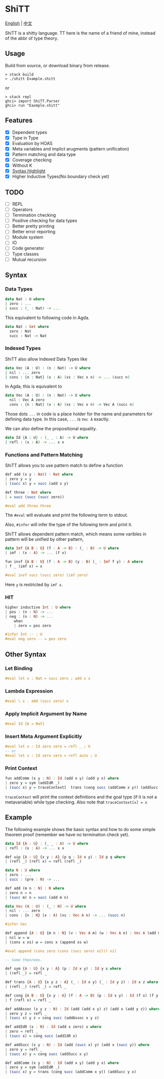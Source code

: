 # ShiTT

[English](./README.md) | [中文](./README-zh.md)

ShiTT is a shitty language. TT here is the name of a friend of mine, instead of the abbr of type theory.

## Usage

Build from source, or download binary from release.

```shell
> stack build 
> ./shitt Example.shitt
```

or

```shell
> stack repl 
ghci> import ShiTT.Parser 
ghci> run "Eaxmple.shitt"
```

## Features

- [x] Dependent types
- [x] Type in Type
- [x] Evaluation by HOAS
- [x] Meta variables and implict arugments (pattern unification)
- [x] Pattern matching and data type
- [x] Coverage checking
- [x] Without K
- [x] [Syntax Highlight](https://github.com/KonjacSource/shitt-highlight)
- [x] Higher Inductive Types(No boundary check yet)

## TODO

- [ ] REPL
- [ ] Operators
- [ ] Termination checking
- [ ] Positive checking for data types
- [ ] Better pretty printing
- [ ] Better error reporting
- [ ] Module system
- [ ] IO
- [ ] Code generator
- [ ] Type classes
- [ ] Mutual recursion

## Syntax

### Data Types

```agda
data Nat : U where 
| zero : ... 
| succ : (_ : Nat) -> ...
```

This equivalent to following code in Agda.

```agda
data Nat : Set where
  zero : Nat 
  succ : Nat -> Nat
```

### Indexed Types

ShiTT also allow Indexed Data Types like

```agda
data Vec (A : U) : (n : Nat) -> U where 
| nil : ... zero
| cons : {n : Nat} (x : A) (xs : Vec x n) -> ... (succ n)
```

In Agda, this is equivalent to

```agda
data Vec (A : U) : (n : Nat) -> U where 
  nil : Vec A zero
  cons : {n : Nat} (x : A) (xs : Vec x n) -> Vec A (succ n)
```

Those dots `...` in code is a place holder for the name and parameters for defining data type.
In this case, `...` is `Vec A` exactly.

We can also define the propositional equality.

```agda
data Id {A : U} : (_ _ : A) -> U where 
| refl : (x : A) -> ... x x
```

### Functions and Pattern Matching

ShiTT allows you to use pattern match to define a function

```haskell
def add (x y : Nat) : Nat where 
| zero y = y 
| (succ x) y = succ (add x y)

def three : Nat where 
| = succ (succ (succ zero))

#eval add three three
```

The `#eval` will evaluate and print the following term to stdout.

Also, `#infer` will infer the type of the following term and print it.

ShiTT allows dependent pattern match, which means some varibles in pattern will be unified by other pattern,

```haskell
data Imf {A B : U} (f : A -> B) : (_ : B) -> U where 
| imf : (x : A) -> ... (f x) 

fun invf {A B : U} (f : A -> B) (y : B) (_ : Imf f y) : A where 
| f _ (imf x) = x  

#eval invf succ (succ zero) (imf zero)
```

Here `y` is restricted by `imf x`.

### HIT

```haskell
higher inductive Int : U where 
| pos : (n : N) -> ... 
| neg : (n : N) -> ... 
    when 
    | zero = pos zero

#infer Int -- : U 
#eval neg zero -- = pos zero
```

## Other Syntax

### Let Binding

```haskell
#eval let x : Nat = succ zero ; add x x
```

### Lambda Expression

```haskell
#eval \ x . add (succ zero) x
```

### Apply Implicit Argument by Name

```haskell
#eval Id {A = Nat}
```

### Insert Meta Argument Explicitly

```haskell
#eval let x : Id zero zero = refl _ ; U
-- or
#eval let x : Id zero zero = refl auto ; U
```

### Print Context

```haskell
fun addComm (x y : N) : Id (add x y) (add y x) where 
| zero y = sym (addIdR _)
| (succ x) y = traceContext[  trans (cong succ (addComm x y)) (addSucc y x)  ]
```

`traceContext` will print the context definitions and the goal type (if it is not a metavariable) while type checking. Also note that `traceContext[x] = x`

## Example

The following example shows the basic syntax and how to do some simple theorem proof (remember we have no termination check yet).

```haskell
data Id {A : U} : (_ _ : A) -> U where 
| refl : (x : A) -> ... x x

def uip {A : U} {x y : A} (p q : Id x y) : Id p q where 
| (refl _) (refl x) = refl (refl _)

data N : U where  
| zero : ...  
| succ : (pre : N) -> ...  

def add (m n : N) : N where  
| zero n = n
| (succ m) n = succ (add m n)

data Vec (A : U) : (_ : N) -> U where 
| nil : ... zero 
| cons : {n : N} (x : A) (xs : Vec A n) -> ... (succ n)

#infer Vec

def append {A : U} {m n : N} (v : Vec A m) (w : Vec A n) : Vec A (add m n) 
| nil w = w
| (cons x xs) w = cons x (append xs w)

#eval append (cons zero (cons (succ zero) nil)) nil

-- Some theorems.

def sym {A : U} {x y : A} (p : Id x y) : Id y x where 
| (refl _) = refl _

def trans {A : U} {x y z : A} (_ : Id x y) (_ : Id y z) : Id x z where 
| (refl _) (refl _) = refl _ 

def cong {A B : U} {x y : A} (f : A -> B) (p : Id x y) : Id (f x) (f y) where 
| f (refl x) = refl _

def addAssoc (x y z : N) : Id (add (add x y) z) (add x (add y z)) where 
| zero y z = refl _
| (succ x) y z = cong succ (addAssoc x y z) 

def addIdR (x : N) : Id (add x zero) x where 
| zero = refl _ 
| (succ x) = cong succ (addIdR x)

def addSucc (x y : N) : Id (add (succ x) y) (add x (succ y)) where 
| zero y = refl _ 
| (succ x) y = cong succ (addSucc x y)

def addComm (x y : N) : Id (add x y) (add y x) where 
| zero y = sym (addIdR _)
| (succ x) y = trans (cong succ (addComm x y)) (addSucc y x)


```
